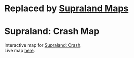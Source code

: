 # Replaced by [Supraland Maps](https://github.com/SupraGamesCommunity/maps)

# Supraland: Crash Map
Interactive map for [Supraland: Crash](https://store.steampowered.com/app/1093730/Supraland_Crash/).  
Live map [here](https://supragamescommunity.github.io/map-slc/).
